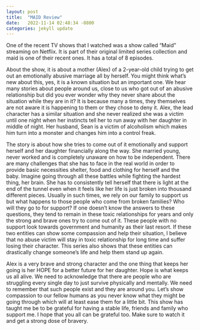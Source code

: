 ```yaml
---
layout: post
title:  "MAID Review"
date:   2022-11-14 02:48:34 -0800
categories: jekyll update
---
```

One of the recent TV shows that I watched was a show called “Maid” streaming on Netflix. It is part of their original limited series collection and maid is one of their recent ones. It has a total of 8 episodes. 

About the show, it is about a mother (Alex) of a 2-year-old child trying to get out an emotionally abusive marriage all by herself. You might think what’s new about this, yes, it is a known situation but an important one. We hear many stories about people around us, close to us who got out of an abusive relationship but did you ever wonder why they never share about the situation while they are in it? It is because many a times, they themselves are not aware it is happening to them or they chose to deny it. Alex, the lead character has a similar situation and she never realized she was a victim until one night when her instincts tell her to run away with her daughter in middle of night.  Her husband, Sean is a victim of alcoholism which makes him turn into a monster and changes him into a control freak. 

The story is about how she tries to come out of it emotionally and support herself and her daughter financially along the way. She married young, never worked and is completely unaware on how to be independent. There are many challenges that she has to face in the real world in order to provide basic necessities shelter, food and clothing for herself and the baby. Imagine going through all these battles while fighting the hardest thing, her brain. She has to consistently tell herself that there is light at the end of the tunnel even when it feels like her life is just broken into thousand different pieces. Usually in such times, we rely on our family to support us but what happens to those people who come from broken families? Who will they go to for support? If one doesn’t know the answers to these questions, they tend to remain in these toxic relationships for years and only the strong and brave ones try to come out of it. 
These people with no support look towards government and humanity as their last resort. If these two entities can show some compassion and help their situation, I believe that no abuse victim will stay in toxic relationship for long time and suffer losing their character. This series also shows that these entities can drastically change someone’s life and help them stand up again. 

Alex is a very brave and strong character and the one thing that keeps her going is her HOPE for a better future for her daughter. Hope is what keeps us all alive. We need to acknowledge that there are people who are struggling every single day to just survive physically and mentally. We need to remember that such people exist and they are around you. Let’s show compassion to our fellow humans as you never know what they might be going through which will at least ease them for a little bit. This show has taught me be to be grateful for having a stable life, friends and family who support me. I hope that you all can be grateful too. Make sure to watch it and get a strong dose of bravery.
